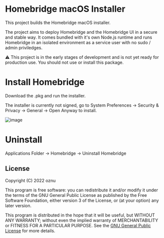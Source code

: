 # Homebridge macOS Installer

This project builds the Homebridge macOS installer.

The project aims to deploy Homebridge and the Homebridge UI in a secure and stable way. It comes bundled with it's own Node.js runtime and runs Homebridge in an isolated environment as a service user with no sudo / admin priviledges.

:warning: This project is in the early stages of development and is not yet ready for production use. You should not use or install this package.

# Install Homebridge

Download the .pkg and run the installer. 

The installer is currently not signed, go to System Preferences -> Security & Privacy -> General -> Open Anyway to install.

![image](https://user-images.githubusercontent.com/3979615/166683650-11554c3a-097f-435b-a100-7f2e1297799c.png)

# Uninstall

Applications Folder -> Homebridge -> Uninstall Homebridge

## License

Copyright (C) 2022 oznu

This program is free software: you can redistribute it and/or modify it under the terms of the GNU General Public License as published by the Free Software Foundation, either version 3 of the License, or (at your option) any later version.

This program is distributed in the hope that it will be useful, but WITHOUT ANY WARRANTY; without even the implied warranty of MERCHANTABILITY or FITNESS FOR A PARTICULAR PURPOSE.  See the [GNU General Public License](./LICENSE) for more details.
